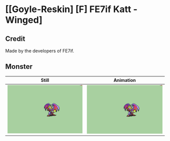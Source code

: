 # [\[Goyle-Reskin\] \[F\] FE7if Katt - Winged]

## Credit

Made by the developers of FE7if.

## Monster

| Still | Animation |
| :---: | :-------: |
| ![Monster still](./Monster_000.png) | ![Monster animation](./Monster.gif) |
